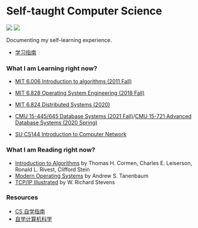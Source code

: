 # Self-taught Computer Science

![](https://img.shields.io/badge/Subscribe-Telegram%20Channel-blue?link=https://t.me/yinghexiaozu&link=https://t.me/yinghexiaozu) ![](https://img.shields.io/twitter/url?label=Twitter&style=social&url=https%3A%2F%2Ftwitter.com%2Fjacksonwuuu)

Documenting my self-learning experience.

-   [学习指南](./guide.md)

### What I am Learning right now?

-   [MIT 6.006 Introduction to algorithms (2011 Fall)](https://ocw.mit.edu/courses/6-006-introduction-to-algorithms-fall-2011/)

-   [MIT 6.828 Operating System Engineering (2018 Fall)](https://pdos.csail.mit.edu/6.828/2018/schedule.html)

-   [MIT 6.824 Distributed Systems (2020)](http://nil.lcs.mit.edu/6.824/2020/schedule.html)

-   [CMU 15-445/645 Database Systems (2021 Fall)](https://15445.courses.cs.cmu.edu/fall2021/schedule.html)/[CMU 15-721 Advanced Database Systems (2020 Spring)](https://15721.courses.cs.cmu.edu/spring2020/schedule.html)

-   [SU CS144 Introduction to Computer Network](https://cs144.github.io/)

### What I am Reading right now?

-   [Introduction to Algorithms](https://en.wikipedia.org/wiki/Introduction_to_Algorithms) by Thomas H. Cormen, Charles E. Leiserson, Ronald L. Rivest, Clifford Stein
-   [Modern Operating Systems](https://en.wikipedia.org/wiki/Modern_Operating_Systems) by Andrew S. Tanenbaum
-   [TCP/IP Illustrated](https://en.wikipedia.org/wiki/TCP/IP_Illustrated) by W. Richard Stevens

### Resources

-   [CS 自学指南](https://csdiy.wiki/)
-   [自学计算机科学](https://github.com/izackwu/TeachYourselfCS-CN/blob/master/TeachYourselfCS-CN.md)